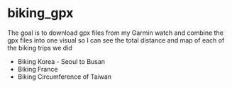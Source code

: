 # biking_gpx

The goal is to download gpx files from my Garmin watch and combine the gpx files into one visual so I can see the total distance and map of each of the biking trips we did


 - Biking Korea - Seoul to Busan
 - Biking France
 - Biking Circumference of Taiwan